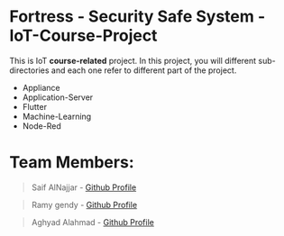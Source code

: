 # Fortress - Security Safe System - IoT-Course-Project

This is IoT **course-related** project.
In this project, you will different sub-directories and each one refer to different part of the project.
- Appliance
- Application-Server
- Flutter
- Machine-Learning
- Node-Red

# Team Members:

> Saif AlNajjar - [Github Profile](https://github.com/sete39)

>  Ramy gendy - [Github Profile](https://github.com/Ramy-Gendy)

> Aghyad Alahmad - [Github Profile](https://github.com/aghyad97)
